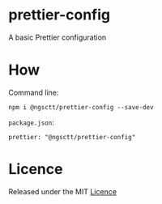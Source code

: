 # prettier-config

A basic Prettier configuration

# How
Command line:
```
npm i @ngsctt/prettier-config --save-dev
```

`package.json`:
```
prettier: "@ngsctt/prettier-config"
```

# Licence
Released under the MIT [Licence](/LICENCE)

